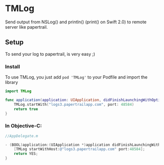 # TMLog
Send output from NSLog() and println() (print() on Swift 2.0) to remote server like papertrail.

## Setup

To send your log to papertrail, is very easy ;)

### Install

To use TMLog, you just add ```pod 'TMLog'``` to your Podfile and import the library

```swift
import TMLog

func application(application: UIApplication, didFinishLaunchingWithOptions launchOptions: [NSObject: AnyObject]?) -> Bool {
    TMLog.startWith("logs3.papertrailapp.com", port: 48584)
    return true
}
```


### In Objective-C:
```objective-c
//AppDelegate.m

- (BOOL)application:(UIApplication *)application didFinishLaunchingWithOptions:(NSDictionary *)launchOptions {
    [TMLog startWithHost:@"logs3.papertrailapp.com" port:48584];
    return YES;
}
```
